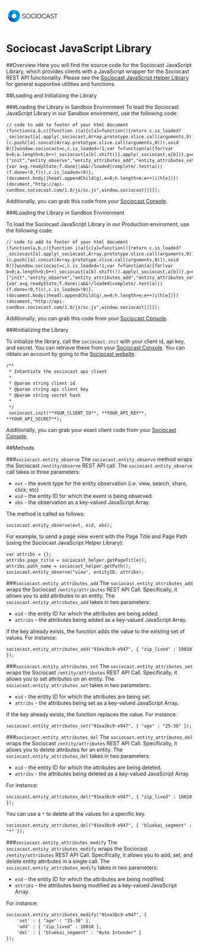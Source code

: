 ![Alt text](/images/logo.png)

# Sociocast JavaScript Library

##Overview
Here you will find the source code for the Sociocast JavaScript Library, which provides clients with a JavaScript wrapper for the Sociocast REST API functionality. Please see the [Sociocast JavaScript Helper Library](https://github.com/sociocast/sociocast-js-helpers) for general supportive utilities and functions.

##Loading and Initializing the Library

###Loading the Library in Sandbox Environment
To load the Sociocast JavaScript Library in our Sandbox enviroment, use the following code:

    // code to add to footer of your html document
    (function(a,b,c){function i(a){c[a]=function(){return c.is_loaded?_sociocast[a].apply(_sociocast,Array.prototype.slice.call(arguments,0)):(c.push([a].concat(Array.prototype.slice.call(arguments,0))),void 0)}}window.sociocast=c,c.is_loaded=!1;var f=function(a){for(var b=0;a.length>b;b++)_sociocast[a[b].shift()].apply(_sociocast,a[b])},g=document.createElement("script"),h=["init","entity_observe","entity_attributes_add","entity_attributes_set","entity_attributes_del","entity_attributes_modify","entity_profile"];for(g.type="text/javascript",g.src=b,g.async=!0,g.onreadystatechange=g.onload=function(){var a=g.readyState;f.done||a&&!/loaded|complete/.test(a)||(f.done=!0,f(c),c.is_loaded=!0)},(document.body||head).appendChild(g),e=0;h.length>e;e++)i(h[e])})(document,"http://api-sandbox.sociocast.com/1.0/js/sc.js",window.sociocast||[]);

Additionally, you can grab this code from your [Sociocast Console](https://console.sociocast.com). 

###Loading the Library in Sandbox Environment

To load the Sociocast JavaScript Library in our Production enviroment, use the following code:

    // code to add to footer of your html document
    (function(a,b,c){function i(a){c[a]=function(){return c.is_loaded?_sociocast[a].apply(_sociocast,Array.prototype.slice.call(arguments,0)):(c.push([a].concat(Array.prototype.slice.call(arguments,0))),void 0)}}window.sociocast=c,c.is_loaded=!1;var f=function(a){for(var b=0;a.length>b;b++)_sociocast[a[b].shift()].apply(_sociocast,a[b])},g=document.createElement("script"),h=["init","entity_observe","entity_attributes_add","entity_attributes_set","entity_attributes_del","entity_attributes_modify","entity_profile"];for(g.type="text/javascript",g.src=b,g.async=!0,g.onreadystatechange=g.onload=function(){var a=g.readyState;f.done||a&&!/loaded|complete/.test(a)||(f.done=!0,f(c),c.is_loaded=!0)},(document.body||head).appendChild(g),e=0;h.length>e;e++)i(h[e])})(document,"http://api-sandbox.sociocast.com/1.0/js/sc.js",window.sociocast||[]);

Additionally, you can grab this code from your [Sociocast Console](https://console.sociocast.com). 

###Initializing the Library

To initialize the library, call the `sociocast.init` with your client id, api key, and secret. You can retrieve these from your [Sociocast Console](https://console.sociocast.com). You can obtain an account by going to the [Sociocast website](http://www.sociocast.com).  

    /**
     * Intantiate the sociocast api client
     *
     * @param string client id
     * @param string api client key
     * @param string secret hash
     *
     */
     sociocast.init(**YOUR_CLIENT_ID**, **YOUR_API_KEY**, **YOUR_API_SECRET**);
     
Additionally, you can grab your exact client code from your [Sociocast Console](https://console.sociocast.com).      

##Methods

###`sociocast.entity_observe`
The `sociocast.entity_observe` method wraps the Sociocast `/entity/observe` REST API call. The `sociocast.entity_observe` call takes in three parameters:

* `evt` - the event type for the entity observation (i.e. view, search, share, click, etc)
* `eid` - the entity ID for which the event is being observed.
* `obs` - the observation as a key-valued JavaScript Array. 

The method is called as follows:

    sociocast.entity_observe(evt, eid, obs);
    
For example, to send a page view event with the Page Title and Page Path (using the Sociocast JavaScript Helper Library):

    var attribs = {};			
    attribs.page_title = sociocast_helper.getPageTitle();
    attribs.path_name = sociocast_helper.getPath();		
    sociocast.entity_observe("view", entityID, attribs);	


###`sociocast.entity_attributes_add`
The `sociocast.entity_attributes_add` wraps the Sociocast `/entity/attributes` REST API Call. Specifically, it allows you to add attributes to an entity. The `sociocast.entity_attributes_add` takes in two parameters:

* `eid` - the entity ID for which the attributes are being added.
* `attribs` - the attributes being added as a key-valued JavaScript Array.

If the key already exists, the function adds the value to the existing set of values. For instance: 

    sociocast.entity_attributes_add("91ea3bc9-e947", { "zip_lived" : 10010 });

###`sociocast.entity_attributes_set`
The `sociocast.entity_attributes_set` wraps the Sociocast `/entity/attributes` REST API Call. Specifically, it allows you to set attributes on an entity. The `sociocast.entity_attributes_set` takes in two parameters:

* `eid` - the entity ID for which the attributes are being set.
* `attribs` - the attributes being set as a key-valued JavaScript Array.

If the key already exists, the function replaces the value. For instance: 

    sociocast.entity_attributes_set("91ea3bc9-e947", { "age" : "25-30" });

###`sociocast.entity_attributes_del`
The `sociocast.entity_attributes_del` wraps the Sociocast `/entity/attributes` REST API Call. Specifically, it allows you to delete attributes for an entity. The `sociocast.entity_attributes_del` takes in two parameters:

* `eid` - the entity ID for which the attributes are being deleted.
* `attribs` - the attributes being deleted as a key-valued JavaScript Array.

For instance:

    sociocast.entity_attributes_del("91ea3bc9-e947", { "zip_lived" : 10010 });
    
You can use a `*` to delete all the values for a specific key. 
    
    sociocast.entity_attributes_del("91ea3bc9-e947", { "bluekai_segment" : "*" });

###`sociocast.entity_attributes_modify`
The `sociocast.entity_attributes_modify` wraps the Sociocast `/entity/attributes` REST API Call. Specifically, it allows you to add, set, and delete entity attributes in a single call.  The `sociocast.entity_attributes_modify` takes in two parameters:

* `eid` - the entity ID for which the attributes are being modified.
* `attribs` - the attributes being modified as a key-valued JavaScript Array.

For instance:

    sociocast.entity_attributes_modify("91ea3bc9-e947", {
	    'set' : { "age" : "25-30" },
	    'add' : { "zip_lived" : 10010 },
	    'del' : { "bluekai_segment" : "Auto Intender" }
    });

